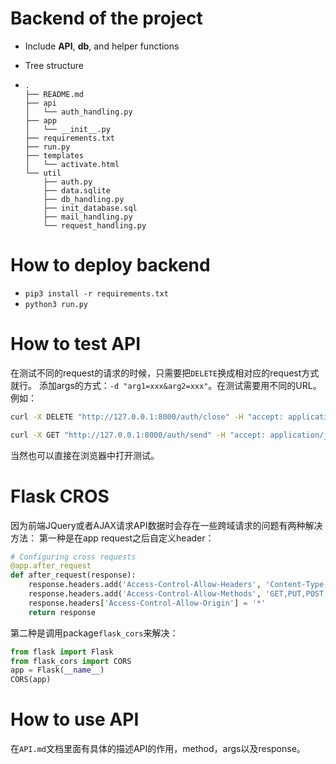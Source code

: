 # Backend of the project

- Include **API**, **db**, and helper functions

- Tree structure

- ```
  .
  ├── README.md
  ├── api
  │   └── auth_handling.py
  ├── app
  │   └── __init__.py
  ├── requirements.txt
  ├── run.py
  ├── templates
  │   └── activate.html
  └── util
      ├── auth.py
      ├── data.sqlite
      ├── db_handling.py
      ├── init_database.sql
      ├── mail_handling.py
      └── request_handling.py
  ```

# How to deploy backend

- `pip3 install -r requirements.txt`
- `python3 run.py`

# How to test API
在测试不同的request的请求的时候，只需要把`DELETE`换成相对应的request方式就行。
添加args的方式：`-d "arg1=xxx&arg2=xxx"`。在测试需要用不同的URL。例如：
```bash
curl -X DELETE "http://127.0.0.1:8000/auth/close" -H "accept: application/json" -d "username=shunyangli0@gmail.com&password=li19980812"
```
```bash
curl -X GET "http://127.0.0.1:8000/auth/send" -H "accept: application/json" -d "username=shunyangli0@gmail.com"
```
当然也可以直接在浏览器中打开测试。

# Flask CROS
因为前端JQuery或者AJAX请求API数据时会存在一些跨域请求的问题有两种解决方法：
第一种是在app request之后自定义header：
```python
# Configuring cross requests
@app.after_request
def after_request(response):
    response.headers.add('Access-Control-Allow-Headers', 'Content-Type,Authorization,session_id')
    response.headers.add('Access-Control-Allow-Methods', 'GET,PUT,POST,DELETE,OPTIONS,HEAD')
    response.headers['Access-Control-Allow-Origin'] = '*'
    return response

```
第二种是调用package`flask_cors`来解决：
```python
from flask import Flask
from flask_cors import CORS
app = Flask(__name__)
CORS(app)

```

# How to use API
在`API.md`文档里面有具体的描述API的作用，method，args以及response。